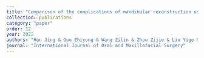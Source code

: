 ```yaml
---
title: "Comparison of the complications of mandibular reconstruction using fibula versus iliac crest flaps: an updated systematic review and meta-analysis"
collection: publications
category: "paper"
order: 12
year: 2022
authors: "Han Jing & Guo Zhiyong & Wang Zilin & Zhou Zijie & Liu Yige & Liu Jiannan"
journal: "International Journal of Oral and Maxillofacial Surgery"
---
```

